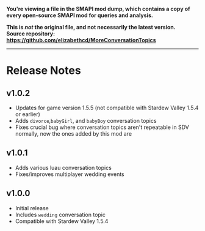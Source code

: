 **You're viewing a file in the SMAPI mod dump, which contains a copy of every open-source SMAPI mod
for queries and analysis.**

**This is _not_ the original file, and not necessarily the latest version.**  
**Source repository: https://github.com/elizabethcd/MoreConversationTopics**

----

# Release Notes

## v1.0.2
- Updates for game version 1.5.5 (not compatible with Stardew Valley 1.5.4 or earlier)
- Adds ``divorce``,``babyGirl``, and ``babyBoy`` conversation topics
- Fixes crucial bug where conversation topics aren't repeatable in SDV normally, now the ones added by this mod are


## v1.0.1
- Adds various luau conversation topics
- Fixes/improves multiplayer wedding events

## v1.0.0
- Initial release
- Includes ``wedding`` conversation topic
- Compatible with Stardew Valley 1.5.4
